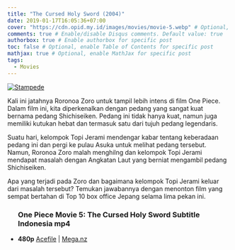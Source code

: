 ```yaml
---
title: "The Cursed Holy Sword (2004)"
date: 2019-01-17T16:05:36+07:00
cover: "https://cdn.opid.my.id/images/movies/movie-5.webp" # Optional, cover
comments: true # Enable/disable Disqus comments. Default value: true
authorbox: true # Enable authorbox for specific post
toc: false # Optional, enable Table of Contents for specific post
mathjax: true # Optional, enable MathJax for specific post
tags:
  - Movies
---
```

[![Stampede](https://cdn.opid.my.id/images/movies/movie-5.webp)](https://cdn.opid.my.id/images/movies/movie-5.webp)

Kali ini jatahnya Roronoa Zoro untuk tampil lebih intens di film One Piece. Dalam film ini, kita diperkenalkan dengan pedang yang sangat kuat bernama pedang Shichiseiken. Pedang ini tidak hanya kuat, namun juga memiliki kutukan hebat dan termasuk satu dari tujuh pedang legendaris.

Suatu hari, kelompok Topi Jerami mendengar kabar tentang keberadaan pedang ini dan pergi ke pulau Asuka untuk melihat pedang tersebut. Namun, Roronoa Zoro malah menghilng dan kelompok Topi Jerami mendapat masalah dengan Angkatan Laut yang berniat mengambil pedang Shichiseiken.

Apa yang terjadi pada Zoro dan bagaimana kelompok Topi Jerami keluar dari masalah tersebut? Temukan jawabannya dengan menonton film yang sempat bertahan di Top 10 box office Jepang selama lima pekan ini.

<div class="dl">
<ul>
<h3>
One Piece Movie 5: The Cursed Holy Sword Subtitle Indonesia mp4</h3>
<li><b>480p</b>
<a href="https://opid.page.link/ETed9wYeBCb9jotaA" rel="nofollow" target="_blank" title="One Piece Movie 5: The Cursed Holy Sword Subtitle Indonesia">Acefile</a> | <a href="https://opid.page.link/Nxo9W3tHuJH87NFC7" rel="nofollow" target="_blank" title="One Piece Movie 5: The Cursed Holy Sword Subtitle Indonesia">Mega.nz</a>
</li>
</li>
</ul>
</div>